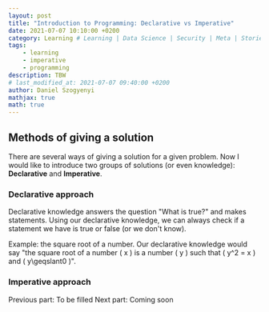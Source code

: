 ```yaml
---
layout: post
title: "Introduction to Programming: Declarative vs Imperative"
date: 2021-07-07 10:10:00 +0200
category: Learning # Learning | Data Science | Security | Meta | Stories
tags:
    - learning
    - imperative
    - programming
description: TBW
# last_modified_at: 2021-07-07 09:40:00 +0200
author: Daniel Szogyenyi
mathjax: true
math: true
---
```


## Methods of giving a solution

There are several ways of giving a solution for a given problem. Now I would like to introduce two groups of solutions (or even knowledge): **Declarative** and **Imperative**.

### Declarative approach

Declarative knowledge answers the question "What is true?" and makes statements. Using our declarative knowledge, we can always check if a statement we have is true or false (or we don't know).

Example: the square root of a number.
Our declarative knowledge would say "the square root of a number \( x \) is a number \( y \) such that \( y^2 = x \) and \( y\geqslant0 \)".

### Imperative approach

<div>
    <span style="width:50%; text-align: left;">Previous part: To be filled</span>
    <span style="width:50%; text-align: right;">Next part: Coming soon</span>
</div>